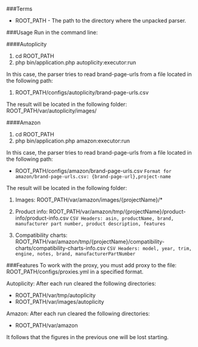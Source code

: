 ###Terms
- ROOT_PATH - The path to the directory where the unpacked parser.

###Usage
Run in the command line:

####Autoplicity
1. cd ROOT_PATH
2. php bin/application.php autoplicity:executor:run

In this case, the parser tries to read brand-page-urls from a file located in the following path:
1. ROOT_PATH/configs/autoplicity/brand-page-urls.csv

The result will be located in the following folder: ROOT_PATH/var/autoplicity/images/

####Amazon
1. cd ROOT_PATH
2. php bin/application.php amazon:executor:run

In this case, the parser tries to read brand-page-urls from a file located in the following path:
- ROOT_PATH/configs/amazon/brand-page-urls.csv 
`Format for amazon/brand-page-urls.csv: {brand-page-url},project-name`

The result will be located in the following folder:

1. Images: ROOT_PATH/var/amazon/images/{projectName}/*

2. Product info: ROOT_PATH/var/amazon/tmp/{projectName}/product-info/product-info.csv
`CSV Headers: asin, productName, brand, manufacturer part number, product description, features`

3. Compatibility charts: ROOT_PATH/var/amazon/tmp/{projectName}/compatibility-charts/compatibility-charts-info.csv
`CSV Headers: model, year, trim, engine, notes, brand, manufacturerPartNumber`

###Features
To work with the proxy, you must add proxy to the file: ROOT_PATH/configs/proxies.yml in a specified format.

Autoplicity:
After each run cleared the following directories:
- ROOT_PATH/var/tmp/autoplicity
- ROOT_PATH/var/images/autoplicity

Amazon:
After each run cleared the following directories:
- ROOT_PATH/var/amazon

It follows that the figures in the previous one will be lost starting.
